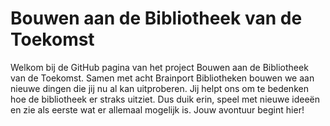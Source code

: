 # Bouwen aan de Bibliotheek van de Toekomst
Welkom bij de GitHub pagina van het project Bouwen aan de Bibliotheek van de Toekomst. Samen met acht Brainport Bibliotheken bouwen we aan nieuwe dingen die jij nu al kan uitproberen. Jij helpt ons om te bedenken hoe de bibliotheek er straks uitziet. Dus duik erin, speel met nieuwe ideeën en zie als eerste wat er allemaal mogelijk is. Jouw avontuur begint hier!
